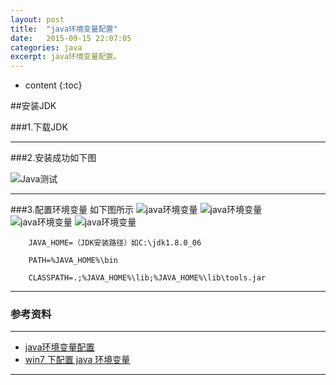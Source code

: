 ```yaml
---
layout: post
title:  "java环境变量配置"
date:   2015-09-15 22:07:05
categories: java
excerpt: java环境变量配置。
---
```

* content
{:toc}



##安装JDK

###1.下载JDK

---

###2.安装成功如下图

![Java测试](http://oi62.tinypic.com/5wi9i1.jpg)

---  

###3.配置环境变量
如下图所示
   ![java环境变量](http://oi59.tinypic.com/zo6omp.jpg)
   ![java环境变量](http://oi61.tinypic.com/1zb3rfd.jpg)
   ![java环境变量](http://oi60.tinypic.com/ezfnlc.jpg)
   ![java环境变量](http://oi58.tinypic.com/r20rkp.jpg)
       
        JAVA_HOME=（JDK安装路径）如C:\jdk1.8.0_06 
       
        PATH=%JAVA_HOME%\bin
       
        CLASSPATH=.;%JAVA_HOME%\lib;%JAVA_HOME%\lib\tools.jar
        
---        

### 参考资料
---
* [
java环境变量配置](http://jingyan.baidu.com/album/f96699bb8b38e0894e3c1bef.html?picindex=5)
* [win7 下配置 java 环境变量](http://www.cnblogs.com/zhj5chengfeng/archive/2013/01/01/2841253.html)

---
